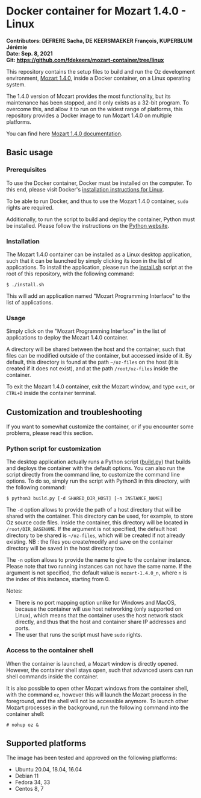 # Docker container for Mozart 1.4.0 - Linux

**Contributors: DEFRERE Sacha, DE KEERSMAEKER François, KUPERBLUM Jérémie** \
**Date: Sep. 8, 2021** \
**Git: https://github.com/fdekeers/mozart-container/tree/linux**

This repository contains the setup files to build and run
the Oz development environment, [Mozart 1.4.0](http://mozart2.org/mozart-v1/),
inside a Docker container, on a Linux operating system.

The 1.4.0 version of Mozart provides the most functionality,
but its maintenance has been stopped,
and it only exists as a 32-bit program.
To overcome this, and allow it to run on the widest range of platforms,
this repository provides a Docker image to run Mozart 1.4.0 on multiple platforms.

You can find here [Mozart 1.4.0 documentation](http://mozart2.org/mozart-v1/doc-1.4.0/).


## Basic usage

### Prerequisites

To use the Docker container, Docker must be installed on the computer.
To this end, please visit Docker's [installation instructions for Linux](https://docs.docker.com/engine/install/).

To be able to run Docker, and thus to use the Mozart 1.4.0 container,
`sudo` rights are required.

Additionally, to run the script to build and deploy the container,
Python must be installed.
Please follow the instructions on the [Python website](https://www.python.org/downloads/).

### Installation

The Mozart 1.4.0 container can be installed as a Linux desktop application,
such that it can be launched by simply clicking its icon in the list of applications.
To install the application, please run the [install.sh](install.sh) script
at the root of this repository, with the following command:
```shell
$ ./install.sh
```

This will add an application named "Mozart Programming Interface" to the list
of applications.

### Usage

Simply click on the "Mozart Programming Interface" in the list of applications
to deploy the Mozart 1.4.0 container.

A directory will be shared between the host and the container,
such that files can be modified outside of the container,
but accessed inside of it.
By default, this directory is found at the path `~/oz-files` on the host
(it is created if it does not exist),
and at the path `/root/oz-files` inside the container.

To exit the Mozart 1.4.0 container, exit the Mozart window, and type
`exit`, or `CTRL+D` inside the container terminal.


## Customization and troubleshooting

If you want to somewhat customize the container, or if you encounter some problems,
please read this section.

### Python script for customization

The desktop application actually runs a Python script
([build.py](build.py))
that builds and deploys the container with the default options.
You can also run the script directly from the command line,
to customize the command line options.
To do so, simply run the script with Python3 in this directory, with the following command:
```shell
$ python3 build.py [-d SHARED_DIR_HOST] [-n INSTANCE_NAME]
```

The `-d` option allows to provide the path of a host directory
that will be shared with the container.
This directory can be used, for example, to store Oz source code files.
Inside the container, this directory will be located in `/root/DIR_BASENAME`.
If the argument is not specified, the default host directory to be shared is
`~/oz-files`, which will be created if not already existing. NB : the files you create/modify and save on the container directory will be saved in the host directory too.

The `-n` option allows to provide the name to give to the container instance.
Please note that two running instances can not have the same name.
If the argument is not specified, the default value is `mozart-1.4.0_n`,
where `n` is the index of this instance, starting from 0.

Notes:
- There is no port mapping option unlike for Windows and MacOS, because the container will use host networking (only supported on Linux), which means that the container uses the host network stack directly, and thus that the host and container share IP addresses and ports.
- The user that runs the script must have `sudo` rights.

### Access to the container shell

When the container is launched, a Mozart window is directly opened.
However, the container shell stays open, such that advanced users can
run shell commands inside the container.

It is also possible to open other Mozart windows from the container shell,
with the command `oz`, however this will launch the Mozart process in the foreground,
and the shell will not be accessible anymore.
To launch other Mozart processes in the background, run the following command
into the container shell:
```console
# nohup oz &
```


## Supported platforms

The image has been tested and approved on the following platforms:
- Ubuntu 20.04, 18.04, 16.04
- Debian 11
- Fedora 34, 33
- Centos 8, 7